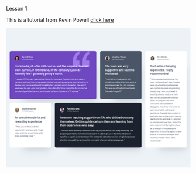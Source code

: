 Lesson 1

This is a tutorial from Kevin Powell [click here](https://www.youtube.com/watch?v=rg7Fvvl3taU&t=163s&ab_channel=KevinPowell)

![Alt text](/CSS-Grid/Lesson_1/images/Lesson_1.png?raw=true 'Screenshot')
